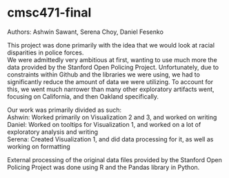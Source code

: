 # cmsc471-final
Authors: Ashwin Sawant, Serena Choy, Daniel Fesenko

This project was done primarily with the idea that we would look at racial disparities in police forces. \
We were admittedly very ambitious at first, wanting to use much more the data provided by the Stanford Open Policing Project. 
Unfortunately, due to constraints within Github and the libraries we were using, we had to significantly reduce the amount of data 
we were utilizing. To account for this, we went much narrower than many other exploratory artifacts went, focusing on California, and then Oakland specifically.

Our work was primarily divided as such: \
Ashwin: Worked primarily on Visualization 2 and 3, and worked on writing \
Daniel: Worked on tooltips for Visualization 1, and worked on a lot of exploratory analysis and writing \
Serena: Created Visualization 1, and did data processing for it, as well as working on formatting 

External processing of the original data files provided by the Stanford Open Policing Project was done using R and the Pandas library in Python.



